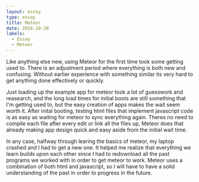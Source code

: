 ```yaml
---
layout: essay
type: essay
title: Meteor
date: 2016-10-20
labels:
  - Essay
  - Meteor
---
```


Like anything else new, using Meteor for the first time took some getting used to.  There is an adjustment period where everything is both new and confusing.  Without earlier experience with something similar its very hard to get anything done effectively or quickly.

Just loading up the example app for meteor took a lot of guesswork and reasearch, and the long load times for initial boots are still something that I'm getting used to, but the easy creation of apps makes the wait seem worth it.  After inital booting, testing html files that implement javascript code is as easy as waiting for meteor to sync everything again.  Theres no need to compile each file after every edit or link all the files up, Meteor does that already making app design quick and easy aside from the initial wait time.

In any case, halfway through learing the basics of meteor, my laptop crashed and I had to get a new one.  It helped me realize that everything we learn builds upon each other since I had to redownload all the past programs we worked with in order to get meteor to work.  Meteor uses a combination of both html and javascript, so I will have to have a solid understanding of the past in order to progress in the future.
